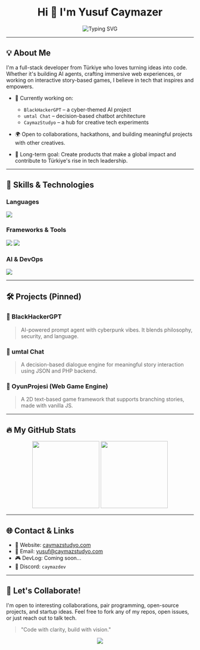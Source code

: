 <h1 align="center">Hi 👋 I'm Yusuf Caymazer</h1>

<p align="center">
  <img src="https://readme-typing-svg.demolab.com?font=Fira+Code&pause=1000&center=true&vCenter=true&width=435&lines=Full-stack+Developer;AI+Enthusiast;Game+Dev+in+Progress;Building+for+impact" alt="Typing SVG" />
</p>

---

## 💡 About Me

I'm a full-stack developer from Türkiye who loves turning ideas into code. Whether it's building AI agents, crafting immersive web experiences, or working on interactive story-based games, I believe in tech that inspires and empowers.

- 🚀 Currently working on:
  - `BlackHackerGPT` – a cyber-themed AI project
  - `umtal Chat` – decision-based chatbot architecture
  - `CaymazStudyo` – a hub for creative tech experiments

- 🌍 Open to collaborations, hackathons, and building meaningful projects with other creatives.
- 🎯 Long-term goal: Create products that make a global impact and contribute to Türkiye's rise in tech leadership.

---

## 🧠 Skills & Technologies

### Languages
<p>
  <img src="https://skillicons.dev/icons?i=html,css,js,ts,php,py,java,c" />
</p>

### Frameworks & Tools
<p>
  <img src="https://skillicons.dev/icons?i=react,nextjs,nodejs,express,tailwind,bootstrap,vite" />
  <img src="https://skillicons.dev/icons?i=mysql,sqlite,firebase,mongodb" />
</p>

### AI & DevOps
<p>
  <img src="https://skillicons.dev/icons?i=python,openai,tensorflow,vscode,git,github,linux" />
</p>


---

## 🛠️ Projects (Pinned)

### 🔹 BlackHackerGPT
> AI-powered prompt agent with cyberpunk vibes. It blends philosophy, security, and language.

### 🔹 umtal Chat
> A decision-based dialogue engine for meaningful story interaction using JSON and PHP backend.

### 🔹 OyunProjesi (Web Game Engine)
> A 2D text-based game framework that supports branching stories, made with vanilla JS.

---
## 🔥 My GitHub Stats

<p align="center">
  <img src="https://github-readme-stats.vercel.app/api?username=caymazyusuf72&show_icons=true&theme=tokyonight&border_radius=10" height="180"/>
  <img src="https://github-readme-stats.vercel.app/api/top-langs/?username=caymazyusuf72&layout=compact&langs_count=8&theme=tokyonight&border_radius=10" height="180"/>
</p>

---

## 🌐 Contact & Links

- 🔗 Website: [caymazstudyo.com](https://caymazstudyo.com)
- 📧 Email: yusuf@caymazstudyo.com
- 🎮 DevLog: Coming soon...
- 💬 Discord: `caymazdev`

---

## 🤝 Let's Collaborate!
I'm open to interesting collaborations, pair programming, open-source projects, and startup ideas. Feel free to fork any of my repos, open issues, or just reach out to talk tech.

> "Code with clarity, build with vision."

<p align="center">
  <img src="https://capsule-render.vercel.app/api?type=waving&color=gradient&height=100&section=footer"/>
</p>
